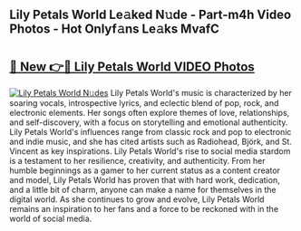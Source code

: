 ## Lily Petals World Le𝚊ked N𝚞de - Part-m4h Video Photos - Hot Onlyf𝚊ns Le𝚊ks MvafC

# <h2><a href="http://ab67576.deff.icu/?id=Lily+Petals+World">🔗 New 👉🔴 Lily Petals World VIDEO Photos</a></h2>

[![Lily Petals World N𝚞des](https://i.imgur.com/rIISA9y.gif)](http://ab67576.deff.icu/?id=Lily+Petals+World)
Lily Petals World's music is characterized by her soaring vocals, introspective lyrics, and eclectic blend of pop, rock, and electronic elements. Her songs often explore themes of love, relationships, and self-discovery, with a focus on storytelling and emotional authenticity. Lily Petals World's influences range from classic rock and pop to electronic and indie music, and she has cited artists such as Radiohead, Björk, and St. Vincent as key inspirations. Lily Petals World's rise to social media stardom is a testament to her resilience, creativity, and authenticity. From her humble beginnings as a gamer to her current status as a content creator and model, Lily Petals World has proven that with hard work, dedication, and a little bit of charm, anyone can make a name for themselves in the digital world. As she continues to grow and evolve, Lily Petals World remains an inspiration to her fans and a force to be reckoned with in the world of social media.

